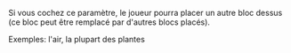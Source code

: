 Si vous cochez ce paramètre, le joueur pourra placer un autre bloc dessus (ce bloc peut être remplacé par d'autres blocs placés).

Exemples: l'air, la plupart des plantes